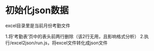 

# 初始化json数据

excel目录里是当前月份考勤文件

1.将‘考勤表’页中的表头前两行删除（该2行无用，且影响格式分析）
2.执行/excel2json/run.js，将excel文件转化成json文件